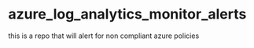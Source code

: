 # azure_log_analytics_monitor_alerts
this is a repo that will alert for non compliant azure policies 
